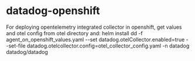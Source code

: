 # datadog-openshift

For deploying opentelemetry integrated collector in openshift, get values and otel config from otel directory and:
helm install dd -f  agent_on_openshift_values.yaml --set datadog.otelCollector.enabled=true --set-file datadog.otelcollector.config=otel_collector_config.yaml -n datadog datadog/datadog
